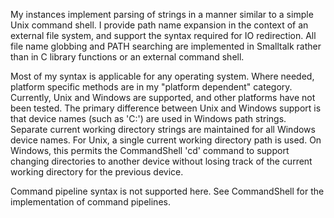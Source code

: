 My instances implement parsing of strings in a manner similar to a simple Unix command shell. I provide path name expansion in the context of an external file system, and support the syntax required for IO redirection. All file name globbing and PATH searching are implemented in Smalltalk rather than in C library functions or an external command shell.

Most of my syntax is applicable for any operating system. Where needed, platform specific methods are in my "platform dependent" category. Currently, Unix and Windows are supported, and other platforms have not been tested. The primary difference between Unix and Windows support is that device names (such as 'C:') are used in Windows path strings. Separate current working directory strings are maintained for all Windows device names. For Unix, a single current working directory path is used. On Windows, this permits the CommandShell 'cd' command to support changing directories to another device without losing track of the current working directory for the previous device.

Command pipeline syntax is not supported here. See CommandShell for the implementation of command pipelines.
